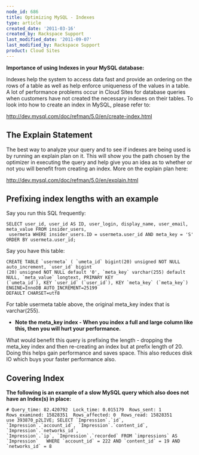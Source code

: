 ```yaml
---
node_id: 686
title: Optimizing MySQL - Indexes
type: article
created_date: '2011-03-16'
created_by: Rackspace Support
last_modified_date: '2011-09-07'
last_modified_by: Rackspace Support
product: Cloud Sites
---
```


**Importance of using Indexes in your MySQL database:**

Indexes help the system to access data fast and provide an ordering on
the rows of a table as well as help enforce uniqueness of the values in
a table. A lot of performance problems occur in Cloud Sites for database
queries when customers have not created the necessary indexes on their
tables. To look into how to create an index in MySQL, please refer to:

<http://dev.mysql.com/doc/refman/5.0/en/create-index.html>



<span class="mw-headline">The Explain Statement</span>
------------------------------------------------------

The best way to analyze your query and to see if indexes are being used
is by running an explain plan on it. This will show you the path chosen
by the optimizer in executing the query and help give you an idea as to
whether or not you will benefit from creating an index. More on the
explain plan here:

<http://dev.mysql.com/doc/refman/5.0/en/explain.html>



<span class="mw-headline">Prefixing index lengths with an example</span>
------------------------------------------------------------------------

Say you run this SQL frequently:

    SELECT user_id, user_id AS ID, user_login, display_name, user_email, meta_value FROM insider_users,
     usermeta WHERE insider_users.ID = usermeta.user_id AND meta_key = 'S' ORDER BY usermeta.user_id;

Say you have this table:

    CREATE TABLE `usermeta` ( `umeta_id` bigint(20) unsigned NOT NULL auto_increment, `user_id` bigint
    (20) unsigned NOT NULL default '0', `meta_key` varchar(255) default NULL, `meta_value` longtext, PRIMARY KEY
    (`umeta_id`), KEY `user_id` (`user_id`), KEY `meta_key` (`meta_key`) ENGINE=InnoDB AUTO_INCREMENT=25199
    DEFAULT CHARSET=utf8

For table usermeta table above, the original meta\_key index that is
varchar(255).

-   **Note the meta\_key index - When you index a full and large column
    like this, then you will hurt your performance.**

What would benefit this query is prefixing the length - dropping the
meta\_key index and then re-creating an index but at prefix length of
20. Doing this helps gain performance and saves space. This also reduces
disk IO which buys your faster performance also.



<span class="mw-headline">Covering Index</span>
-----------------------------------------------

**The following is an example of a slow MySQL query which also does not
have an Index(s) in place:**

    # Query_time: 82.420792  Lock_time: 0.015179  Rows_sent: 1  Rows_examined: 15828351  Rows_affected: 0  Rows_read: 15828351
    use 393870_p2LIVE; SELECT `Impression`.`id`, `Impression`.`account_id`, `Impression`.`content_id`, `Impression`.`networks_id`,
    `Impression`.`ip`, `Impression`.`recorded` FROM `impressions` AS `Impression`   WHERE `account_id` = 222 AND `content_id` = 19 AND `networks_id` = 8

<div class="printfooter">



</div>

